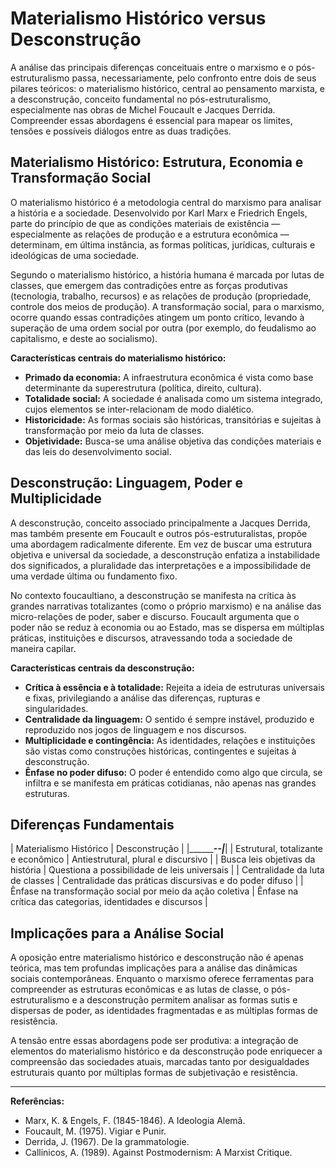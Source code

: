 
# Materialismo Histórico versus Desconstrução

A análise das principais diferenças conceituais entre o marxismo e o pós-estruturalismo passa, necessariamente, pelo confronto entre dois de seus pilares teóricos: o materialismo histórico, central ao pensamento marxista, e a desconstrução, conceito fundamental no pós-estruturalismo, especialmente nas obras de Michel Foucault e Jacques Derrida. Compreender essas abordagens é essencial para mapear os limites, tensões e possíveis diálogos entre as duas tradições.

## Materialismo Histórico: Estrutura, Economia e Transformação Social

O materialismo histórico é a metodologia central do marxismo para analisar a história e a sociedade. Desenvolvido por Karl Marx e Friedrich Engels, parte do princípio de que as condições materiais de existência — especialmente as relações de produção e a estrutura econômica — determinam, em última instância, as formas políticas, jurídicas, culturais e ideológicas de uma sociedade.

Segundo o materialismo histórico, a história humana é marcada por lutas de classes, que emergem das contradições entre as forças produtivas (tecnologia, trabalho, recursos) e as relações de produção (propriedade, controle dos meios de produção). A transformação social, para o marxismo, ocorre quando essas contradições atingem um ponto crítico, levando à superação de uma ordem social por outra (por exemplo, do feudalismo ao capitalismo, e deste ao socialismo).

**Características centrais do materialismo histórico:**
- **Primado da economia:** A infraestrutura econômica é vista como base determinante da superestrutura (política, direito, cultura).
- **Totalidade social:** A sociedade é analisada como um sistema integrado, cujos elementos se inter-relacionam de modo dialético.
- **Historicidade:** As formas sociais são históricas, transitórias e sujeitas à transformação por meio da luta de classes.
- **Objetividade:** Busca-se uma análise objetiva das condições materiais e das leis do desenvolvimento social.

## Desconstrução: Linguagem, Poder e Multiplicidade

A desconstrução, conceito associado principalmente a Jacques Derrida, mas também presente em Foucault e outros pós-estruturalistas, propõe uma abordagem radicalmente diferente. Em vez de buscar uma estrutura objetiva e universal da sociedade, a desconstrução enfatiza a instabilidade dos significados, a pluralidade das interpretações e a impossibilidade de uma verdade última ou fundamento fixo.

No contexto foucaultiano, a desconstrução se manifesta na crítica às grandes narrativas totalizantes (como o próprio marxismo) e na análise das micro-relações de poder, saber e discurso. Foucault argumenta que o poder não se reduz à economia ou ao Estado, mas se dispersa em múltiplas práticas, instituições e discursos, atravessando toda a sociedade de maneira capilar.

**Características centrais da desconstrução:**
- **Crítica à essência e à totalidade:** Rejeita a ideia de estruturas universais e fixas, privilegiando a análise das diferenças, rupturas e singularidades.
- **Centralidade da linguagem:** O sentido é sempre instável, produzido e reproduzido nos jogos de linguagem e nos discursos.
- **Multiplicidade e contingência:** As identidades, relações e instituições são vistas como construções históricas, contingentes e sujeitas à desconstrução.
- **Ênfase no poder difuso:** O poder é entendido como algo que circula, se infiltra e se manifesta em práticas cotidianas, não apenas nas grandes estruturas.

## Diferenças Fundamentais

| Materialismo Histórico | Desconstrução |
|_____________________--|_______________|
| Estrutural, totalizante e econômico | Antiestrutural, plural e discursivo |
| Busca leis objetivas da história | Questiona a possibilidade de leis universais |
| Centralidade da luta de classes | Centralidade das práticas discursivas e do poder difuso |
| Ênfase na transformação social por meio da ação coletiva | Ênfase na crítica das categorias, identidades e discursos |

## Implicações para a Análise Social

A oposição entre materialismo histórico e desconstrução não é apenas teórica, mas tem profundas implicações para a análise das dinâmicas sociais contemporâneas. Enquanto o marxismo oferece ferramentas para compreender as estruturas econômicas e as lutas de classe, o pós-estruturalismo e a desconstrução permitem analisar as formas sutis e dispersas de poder, as identidades fragmentadas e as múltiplas formas de resistência.

A tensão entre essas abordagens pode ser produtiva: a integração de elementos do materialismo histórico e da desconstrução pode enriquecer a compreensão das sociedades atuais, marcadas tanto por desigualdades estruturais quanto por múltiplas formas de subjetivação e resistência.

___
**Referências:**
- Marx, K. & Engels, F. (1845-1846). A Ideologia Alemã.
- Foucault, M. (1975). Vigiar e Punir.
- Derrida, J. (1967). De la grammatologie.
- Callinicos, A. (1989). Against Postmodernism: A Marxist Critique.
```
